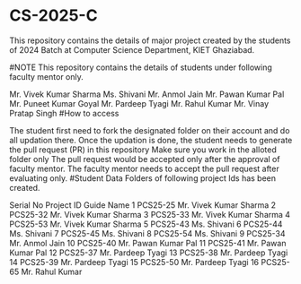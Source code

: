 # CS-2025-C
This repository contains the details of major project created by the students of 2024 Batch at Computer Science Department, KIET Ghaziabad.

#NOTE
This repository contains the details of students under following faculty mentor only.

Mr. Vivek Kumar Sharma
Ms. Shivani
Mr. Anmol Jain
Mr. Pawan Kumar Pal
Mr. Puneet Kumar Goyal
Mr. Pardeep Tyagi
Mr. Rahul Kumar
Mr. Vinay Pratap Singh
#How to access

The student first need to fork the designated folder on their account and do all updation there.
Once the updation is done, the student needs to generate the pull request (PR) in this repository
Make sure you work in the alloted folder only
The pull request would be accepted only after the approval of faculty mentor.
The faculty mentor needs to accept the pull request after evaluating only.
#Student Data
Folders of following project Ids has been created.

Serial No	Project ID	Guide Name
1	PCS25-25	Mr. Vivek Kumar Sharma
2	PCS25-32	Mr. Vivek Kumar Sharma
3	PCS25-33	Mr. Vivek Kumar Sharma
4	PCS25-53	Mr. Vivek Kumar Sharma
5	PCS25-43	Ms. Shivani
6	PCS25-44	Ms. Shivani
7	PCS25-45	Ms. Shivani
8	PCS25-54	Ms. Shivani
9	PCS25-34	Mr. Anmol Jain
10	PCS25-40	Mr. Pawan Kumar Pal
11	PCS25-41	Mr. Pawan Kumar Pal
12	PCS25-37	Mr. Pardeep Tyagi
13	PCS25-38	Mr. Pardeep Tyagi
14	PCS25-39	Mr. Pardeep Tyagi
15	PCS25-50	Mr. Pardeep Tyagi
16	PCS25-65	Mr. Rahul Kumar
